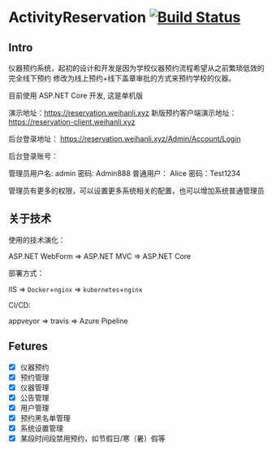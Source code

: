 # ActivityReservation [![Build Status](https://weihanli.visualstudio.com/Pipelines/_apis/build/status/WeihanLi.ActivityReservation?branchName=dev)](https://weihanli.visualstudio.com/Pipelines/_build/latest?definitionId=7?branchName=dev)

## Intro

仪器预约系统，起初的设计和开发是因为学校仪器预约流程希望从之前繁琐低效的完全线下预约
修改为线上预约+线下盖章审批的方式来预约学校的仪器。

目前使用 ASP.NET Core 开发, 这是单机版

演示地址：<https://reservation.weihanli.xyz>
新版预约客户端演示地址：<https://reservation-client.weihanli.xyz>

后台登录地址： <https://reservation.weihanli.xyz/Admin/Account/Login>

后台登录账号：

管理员用户名: admin 密码: Admin888
普通用户： Alice 密码：Test1234

管理员有更多的权限，可以设置更多系统相关的配置，也可以增加系统普通管理员

## 关于技术

使用的技术演化：

ASP.NET WebForm => ASP.NET MVC => ASP.NET Core

部署方式：

IIS => `Docker`+`nginx` => `kubernetes`+`nginx`

CI/CD:

appveyor => travis => Azure Pipeline

## Fetures

- [x] 仪器预约
- [x] 预约管理
- [x] 仪器管理
- [x] 公告管理
- [x] 用户管理
- [x] 预约黑名单管理
- [x] 系统设置管理
- [x] 某段时间段禁用预约，如节假日/寒（暑）假等
